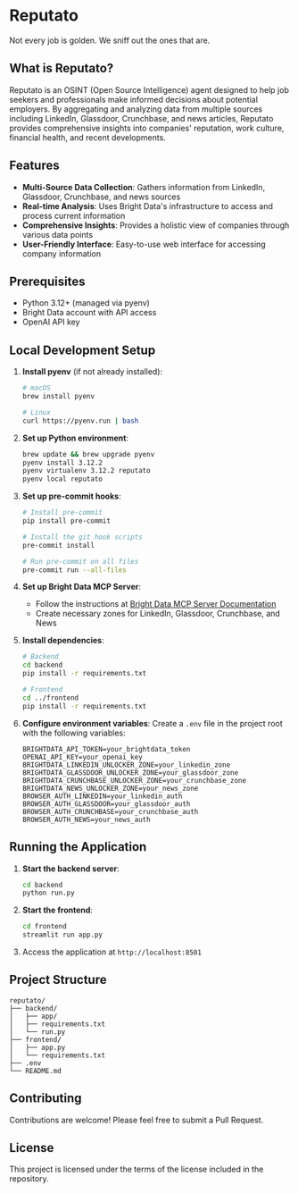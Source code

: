 # Reputato

Not every job is golden. We sniff out the ones that are.

## What is Reputato?

Reputato is an OSINT (Open Source Intelligence) agent designed to help job seekers and professionals make informed decisions about potential employers. By aggregating and analyzing data from multiple sources including LinkedIn, Glassdoor, Crunchbase, and news articles, Reputato provides comprehensive insights into companies' reputation, work culture, financial health, and recent developments.

## Features

- **Multi-Source Data Collection**: Gathers information from LinkedIn, Glassdoor, Crunchbase, and news sources
- **Real-time Analysis**: Uses Bright Data's infrastructure to access and process current information
- **Comprehensive Insights**: Provides a holistic view of companies through various data points
- **User-Friendly Interface**: Easy-to-use web interface for accessing company information

## Prerequisites

- Python 3.12+ (managed via pyenv)
- Bright Data account with API access
- OpenAI API key

## Local Development Setup

1. **Install pyenv** (if not already installed):
   ```bash
   # macOS
   brew install pyenv

   # Linux
   curl https://pyenv.run | bash
   ```

2. **Set up Python environment**:
   ```bash
   brew update && brew upgrade pyenv
   pyenv install 3.12.2
   pyenv virtualenv 3.12.2 reputato
   pyenv local reputato
   ```

3. **Set up pre-commit hooks**:
   ```bash
   # Install pre-commit
   pip install pre-commit

   # Install the git hook scripts
   pre-commit install

   # Run pre-commit on all files
   pre-commit run --all-files
   ```

4. **Set up Bright Data MCP Server**:
   - Follow the instructions at [Bright Data MCP Server Documentation](https://docs.brightdata.com/api-reference/MCP-Server)
   - Create necessary zones for LinkedIn, Glassdoor, Crunchbase, and News

5. **Install dependencies**:
   ```bash
   # Backend
   cd backend
   pip install -r requirements.txt

   # Frontend
   cd ../frontend
   pip install -r requirements.txt
   ```

6. **Configure environment variables**:
   Create a `.env` file in the project root with the following variables:
   ```
   BRIGHTDATA_API_TOKEN=your_brightdata_token
   OPENAI_API_KEY=your_openai_key
   BRIGHTDATA_LINKEDIN_UNLOCKER_ZONE=your_linkedin_zone
   BRIGHTDATA_GLASSDOOR_UNLOCKER_ZONE=your_glassdoor_zone
   BRIGHTDATA_CRUNCHBASE_UNLOCKER_ZONE=your_crunchbase_zone
   BRIGHTDATA_NEWS_UNLOCKER_ZONE=your_news_zone
   BROWSER_AUTH_LINKEDIN=your_linkedin_auth
   BROWSER_AUTH_GLASSDOOR=your_glassdoor_auth
   BROWSER_AUTH_CRUNCHBASE=your_crunchbase_auth
   BROWSER_AUTH_NEWS=your_news_auth
   ```

## Running the Application

1. **Start the backend server**:
   ```bash
   cd backend
   python run.py
   ```

2. **Start the frontend**:
   ```bash
   cd frontend
   streamlit run app.py
   ```

3. Access the application at `http://localhost:8501`

## Project Structure

```
reputato/
├── backend/
│   ├── app/
│   ├── requirements.txt
│   └── run.py
├── frontend/
│   ├── app.py
│   └── requirements.txt
├── .env
└── README.md
```

## Contributing

Contributions are welcome! Please feel free to submit a Pull Request.

## License

This project is licensed under the terms of the license included in the repository.
